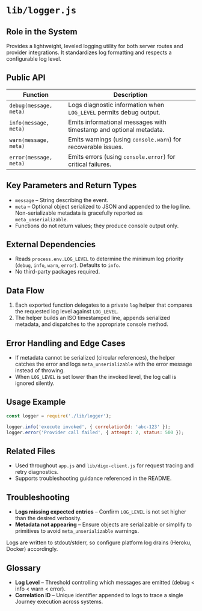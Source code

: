 # `lib/logger.js`

## Role in the System
Provides a lightweight, leveled logging utility for both server routes and provider integrations. It standardizes log formatting and respects a configurable log level.

## Public API

| Function | Description |
| --- | --- |
| `debug(message, meta)` | Logs diagnostic information when `LOG_LEVEL` permits debug output. |
| `info(message, meta)` | Emits informational messages with timestamp and optional metadata. |
| `warn(message, meta)` | Emits warnings (using `console.warn`) for recoverable issues. |
| `error(message, meta)` | Emits errors (using `console.error`) for critical failures. |

## Key Parameters and Return Types

* `message` – String describing the event.
* `meta` – Optional object serialized to JSON and appended to the log line. Non-serializable metadata is gracefully reported as `meta_unserializable`.
* Functions do not return values; they produce console output only.

## External Dependencies

* Reads `process.env.LOG_LEVEL` to determine the minimum log priority (`debug`, `info`, `warn`, `error`). Defaults to `info`.
* No third-party packages required.

## Data Flow

1. Each exported function delegates to a private `log` helper that compares the requested log level against `LOG_LEVEL`.
2. The helper builds an ISO timestamped line, appends serialized metadata, and dispatches to the appropriate console method.

## Error Handling and Edge Cases

* If metadata cannot be serialized (circular references), the helper catches the error and logs `meta_unserializable` with the error message instead of throwing.
* When `LOG_LEVEL` is set lower than the invoked level, the log call is ignored silently.

## Usage Example

```js
const logger = require('./lib/logger');

logger.info('execute invoked', { correlationId: 'abc-123' });
logger.error('Provider call failed', { attempt: 2, status: 500 });
```

## Related Files

* Used throughout `app.js` and `lib/digo-client.js` for request tracing and retry diagnostics.
* Supports troubleshooting guidance referenced in the README.

## Troubleshooting

* **Logs missing expected entries** – Confirm `LOG_LEVEL` is not set higher than the desired verbosity.
* **Metadata not appearing** – Ensure objects are serializable or simplify to primitives to avoid `meta_unserializable` warnings.

Logs are written to stdout/stderr, so configure platform log drains (Heroku, Docker) accordingly.

## Glossary

* **Log Level** – Threshold controlling which messages are emitted (debug < info < warn < error).
* **Correlation ID** – Unique identifier appended to logs to trace a single Journey execution across systems.
